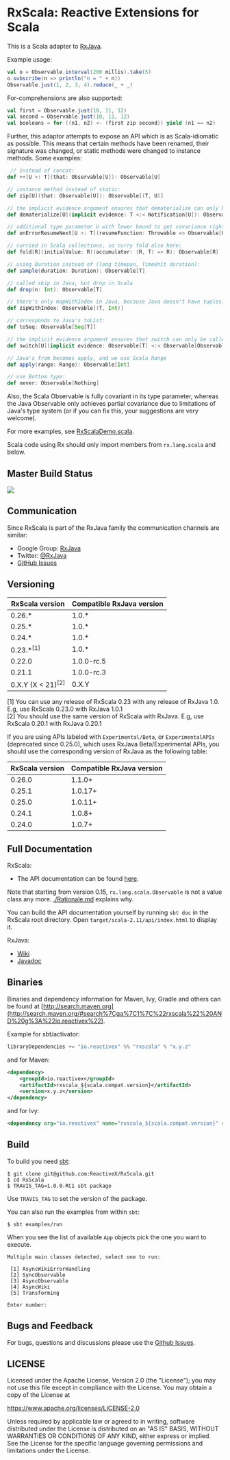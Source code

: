 # RxScala: Reactive Extensions for Scala

This is a Scala adapter to [RxJava](http://github.com/ReactiveX/RxJava).

Example usage:

```scala
val o = Observable.interval(200 millis).take(5)
o.subscribe(n => println("n = " + n))
Observable.just(1, 2, 3, 4).reduce(_ + _)
```

For-comprehensions are also supported:

```scala
val first = Observable.just(10, 11, 12)
val second = Observable.just(10, 11, 12)
val booleans = for ((n1, n2) <- (first zip second)) yield (n1 == n2)
```

Further, this adaptor attempts to expose an API which is as Scala-idiomatic as possible. This means that certain methods have been renamed, their signature was changed, or static methods were changed to instance methods. Some examples:

```scala
 // instead of concat:
def ++[U >: T](that: Observable[U]): Observable[U]

// instance method instead of static:
def zip[U](that: Observable[U]): Observable[(T, U)] 

// the implicit evidence argument ensures that dematerialize can only be called on Observables of Notifications:
def dematerialize[U](implicit evidence: T <:< Notification[U]): Observable[U] 

// additional type parameter U with lower bound to get covariance right:
def onErrorResumeNext[U >: T](resumeFunction: Throwable => Observable[U]): Observable[U] 

// curried in Scala collections, so curry fold also here:
def fold[R](initialValue: R)(accumulator: (R, T) => R): Observable[R] 

// using Duration instead of (long timepan, TimeUnit duration):
def sample(duration: Duration): Observable[T] 

// called skip in Java, but drop in Scala
def drop(n: Int): Observable[T] 

// there's only mapWithIndex in Java, because Java doesn't have tuples:
def zipWithIndex: Observable[(T, Int)] 

// corresponds to Java's toList:
def toSeq: Observable[Seq[T]] 

// the implicit evidence argument ensures that switch can only be called on Observables of Observables:
def switch[U](implicit evidence: Observable[T] <:< Observable[Observable[U]]): Observable[U]

// Java's from becomes apply, and we use Scala Range
def apply(range: Range): Observable[Int]

// use Bottom type:
def never: Observable[Nothing] 
```

Also, the Scala Observable is fully covariant in its type parameter, whereas the Java Observable only achieves partial covariance due to limitations of Java's type system (or if you can fix this, your suggestions are very welcome).

For more examples, see [RxScalaDemo.scala](https://github.com/ReactiveX/RxScala/blob/0.x/examples/src/test/scala/examples/RxScalaDemo.scala).

Scala code using Rx should only import members from `rx.lang.scala` and below.


## Master Build Status

<a href='https://travis-ci.org/ReactiveX/RxScala/builds'><img src='https://travis-ci.org/ReactiveX/RxScala.svg?branch=0.x'></a>

## Communication

Since RxScala is part of the RxJava family the communication channels are similar:

- Google Group: [RxJava](http://groups.google.com/d/forum/rxjava)
- Twitter: [@RxJava](http://twitter.com/RxJava)
- [GitHub Issues](https://github.com/ReactiveX/RxScala/issues)

## Versioning

| RxScala version | Compatible RxJava version |
| ------------------- | ------------------------- |
| 0.26.* | 1.0.* |
| 0.25.* | 1.0.* |
| 0.24.* | 1.0.* |
| 0.23.*<sup>[1]</sup> | 1.0.* |
| 0.22.0 | 1.0.0-rc.5 |
| 0.21.1 | 1.0.0-rc.3 |
| 0.X.Y (X < 21)<sup>[2]</sup> | 0.X.Y |

[1] You can use any release of RxScala 0.23 with any release of RxJava 1.0. E.g, use RxScala 0.23.0 with RxJava 1.0.1 <br/>
[2] You should use the same version of RxScala with RxJava. E.g, use RxScala 0.20.1 with RxJava 0.20.1

If you are using APIs labeled with `Experimental/Beta`, or `ExperimentalAPIs` (deprecated since 0.25.0), which uses RxJava Beta/Experimental APIs,
you should use the corresponding version of RxJava as the following table:

| RxScala version | Compatible RxJava version |
| ------------------- | ------------------------- |
| 0.26.0 | 1.1.0+ |
| 0.25.1 | 1.0.17+ |
| 0.25.0 | 1.0.11+ |
| 0.24.1 | 1.0.8+ |
| 0.24.0 | 1.0.7+ |

## Full Documentation

RxScala: 

- The API documentation can be found [here](http://reactivex.io/rxscala/scaladoc/index.html#rx.lang.scala.Observable). 

Note that starting from version 0.15, `rx.lang.scala.Observable` is not a value class any more.  [./Rationale.md](https://github.com/ReactiveX/RxScala/blob/0.x/Rationale.md) explains why.

You can build the API documentation yourself by running `sbt doc` in the RxScala root directory. Open `target/scala-2.11/api/index.html` to display it.

RxJava:

- [Wiki](https://github.com/ReactiveX/RxJava/wiki)
- [Javadoc](http://reactivex.io/RxJava/javadoc/)

## Binaries

Binaries and dependency information for Maven, Ivy, Gradle and others can be found at [http://search.maven.org](http://search.maven.org/#search%7Cga%7C1%7C%22rxscala%22%20AND%20g%3A%22io.reactivex%22).

Example for sbt/activator:

```scala
libraryDependencies += "io.reactivex" %% "rxscala" % "x.y.z"
```

and for Maven:

```xml
<dependency>
    <groupId>io.reactivex</groupId>
    <artifactId>rxscala_${scala.compat.version}</artifactId>
    <version>x.y.z</version>
</dependency>
```

and for Ivy:

```xml
<dependency org="io.reactivex" name="rxscala_${scala.compat.version}" rev="x.y.z" />
```

## Build

To build you need [sbt](http://scala-sbt.org):

```
$ git clone git@github.com:ReactiveX/RxScala.git
$ cd RxScala
$ TRAVIS_TAG=1.0.0-RC1 sbt package
```

Use `TRAVIS_TAG` to set the version of the package.

You can also run the examples from within `sbt`:

```
$ sbt examples/run
```

When you see the list of available `App` objects pick the one you want to execute.

```
Multiple main classes detected, select one to run:

 [1] AsyncWikiErrorHandling
 [2] SyncObservable
 [3] AsyncObservable
 [4] AsyncWiki
 [5] Transforming

Enter number:
```

## Bugs and Feedback

For bugs, questions and discussions please use the [Github Issues](https://github.com/ReactiveX/RxScala/issues).

## LICENSE

Licensed under the Apache License, Version 2.0 (the "License");
you may not use this file except in compliance with the License.
You may obtain a copy of the License at

<https://www.apache.org/licenses/LICENSE-2.0>

Unless required by applicable law or agreed to in writing, software
distributed under the License is distributed on an "AS IS" BASIS,
WITHOUT WARRANTIES OR CONDITIONS OF ANY KIND, either express or implied.
See the License for the specific language governing permissions and
limitations under the License.


